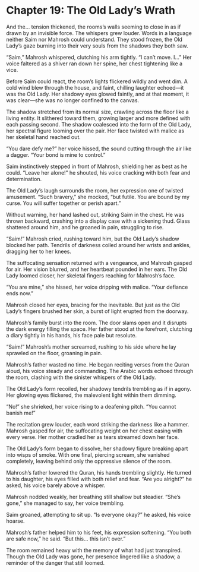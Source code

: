 # Chapter 19: The Old Lady’s Wrath

And the… tension thickened, the rooms’s walls seeming to close in as if drawn by an invisible force. The whispers grew louder. Words in a language neither Saim nor Mahrosh could understand. They stood frozen, the Old Lady’s gaze burning into their very souls from the shadows they both saw.

“Saim,” Mahrosh whispered, clutching his arm tightly. “I can’t move. I…” Her voice faltered as a shiver ran down her spine, her chest tightening like a vice.

Before Saim could react, the room’s lights flickered wildly and went dim. A cold wind blew through the house, and faint, chilling laughter echoed—it was the Old Lady. Her shadowy eyes glowed faintly, and at that moment, it was clear—she was no longer confined to the canvas.

The shadow stretched from its normal size, crawling across the floor like a living entity. It slithered toward them, growing larger and more defined with each passing second. The shadow coalesced into the form of the Old Lady, her spectral figure looming over the pair. Her face twisted with malice as her skeletal hand reached out.

“You dare defy me?” her voice hissed, the sound cutting through the air like a dagger. “Your bond is mine to control.”

Saim instinctively stepped in front of Mahrosh, shielding her as best as he could. “Leave her alone!” he shouted, his voice cracking with both fear and determination.

The Old Lady’s laugh surrounds the room, her expression one of twisted amusement. “Such bravery,” she mocked, “but futile. You are bound by my curse. You will suffer together or perish apart.”

Without warning, her hand lashed out, striking Saim in the chest. He was thrown backward, crashing into a display case with a sickening thud. Glass shattered around him, and he groaned in pain, struggling to rise.

“Saim!” Mahrosh cried, rushing toward him, but the Old Lady’s shadow blocked her path. Tendrils of darkness coiled around her wrists and ankles, dragging her to her knees.

The suffocating sensation returned with a vengeance, and Mahrosh gasped for air. Her vision blurred, and her heartbeat pounded in her ears. The Old Lady loomed closer, her skeletal fingers reaching for Mahrosh’s face.

“You are mine,” she hissed, her voice dripping with malice. “Your defiance ends now.”

Mahrosh closed her eyes, bracing for the inevitable. But just as the Old Lady’s fingers brushed her skin, a burst of light erupted from the doorway.

Mahrosh’s family burst into the room. The door slams open and it disrupts the dark energy filling the space. Her father stood at the forefront, clutching a diary tightly in his hands, his face pale but resolute.

“Saim!” Mahrosh’s mother screamed, rushing to his side where he lay sprawled on the floor, groaning in pain.

Mahrosh’s father wasted no time. He began reciting verses from the Quran aloud, his voice steady and commanding. The Arabic words echoed through the room, clashing with the sinister whispers of the Old Lady.

The Old Lady’s form recoiled, her shadowy tendrils trembling as if in agony. Her glowing eyes flickered, the malevolent light within them dimming.

“No!” she shrieked, her voice rising to a deafening pitch. “You cannot banish me!”

The recitation grew louder, each word striking the darkness like a hammer. Mahrosh gasped for air, the suffocating weight on her chest easing with every verse. Her mother cradled her as tears streamed down her face.

The Old Lady’s form began to dissolve, her shadowy figure breaking apart into wisps of smoke. With one final, piercing scream, she vanished completely, leaving behind only the oppressive silence of the room.

Mahrosh’s father lowered the Quran, his hands trembling slightly. He turned to his daughter, his eyes filled with both relief and fear. “Are you alright?” he asked, his voice barely above a whisper.

Mahrosh nodded weakly, her breathing still shallow but steadier. “She’s gone,” she managed to say, her voice trembling.

Saim groaned, attempting to sit up. “Is everyone okay?” he asked, his voice hoarse.

Mahrosh’s father helped him to his feet, his expression softening. “You both are safe now,” he said. “But this… this isn’t over.”

The room remained heavy with the memory of what had just transpired. Though the Old Lady was gone, her presence lingered like a shadow, a reminder of the danger that still loomed.